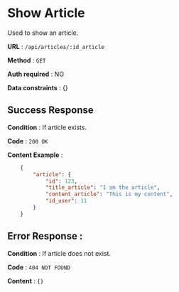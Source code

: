 # Show Article

Used to show an article.

**URL** : `/api/articles/:id_article`

**Method** : `GET`

**Auth required** : NO

**Data constraints** : {}

## Success Response

**Condition** : If article exists.

**Code** : `200 OK`

**Content Example** :

```json
    {
        "article": {
            "id": 123,
            "title_article": "I am the article",
            "content_article": "This is my content",
            "id_user": 11
        }
    }
```

## Error Response :

**Condition** : If article does not exist.

**Code** : `404 NOT FOUND`

**Content** : `{}`
